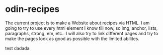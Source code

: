# odin-recipes


The current project is to make a Website about recipes via HTML.
I am going to try to use every html element I know till now, so img, anchor, lists, paragraphs, strong, em, etc..
I will also try to link different pages and try to make the pages look as good as possible with the limited abilites.

test
dadada